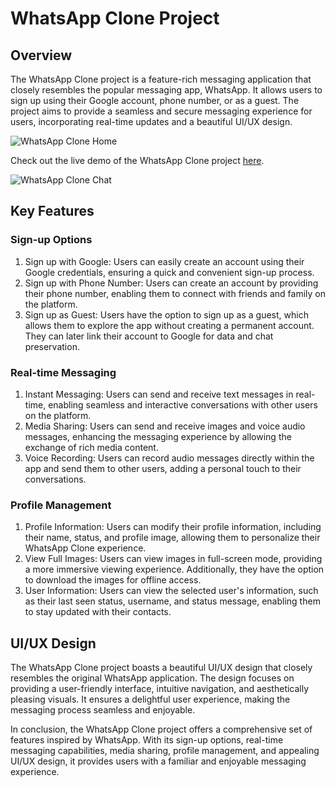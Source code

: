 # WhatsApp Clone Project

## Overview
The WhatsApp Clone project is a feature-rich messaging application that closely resembles the popular messaging app, WhatsApp. It allows users to sign up using their Google account, phone number, or as a guest. The project aims to provide a seamless and secure messaging experience for users, incorporating real-time updates and a beautiful UI/UX design.

![WhatsApp Clone Home](https://firebasestorage.googleapis.com/v0/b/whatsapp-clone-b5e50.appspot.com/o/custome%2Fhome.png?alt=media&token=1dad4823-e22e-4cdb-aff4-5111f328bd18)

Check out the live demo of the WhatsApp Clone project [here](https://whatsape.vercel.app/).

![WhatsApp Clone Chat](https://firebasestorage.googleapis.com/v0/b/whatsapp-clone-b5e50.appspot.com/o/custome%2Fchat.png?alt=media&token=44370540-b403-4459-b691-d5e5335610bd)

## Key Features

### Sign-up Options
1. Sign up with Google: Users can easily create an account using their Google credentials, ensuring a quick and convenient sign-up process.
2. Sign up with Phone Number: Users can create an account by providing their phone number, enabling them to connect with friends and family on the platform.
3. Sign up as Guest: Users have the option to sign up as a guest, which allows them to explore the app without creating a permanent account. They can later link their account to Google for data and chat preservation.

### Real-time Messaging
1. Instant Messaging: Users can send and receive text messages in real-time, enabling seamless and interactive conversations with other users on the platform.
2. Media Sharing: Users can send and receive images and voice audio messages, enhancing the messaging experience by allowing the exchange of rich media content.
3. Voice Recording: Users can record audio messages directly within the app and send them to other users, adding a personal touch to their conversations.

### Profile Management
1. Profile Information: Users can modify their profile information, including their name, status, and profile image, allowing them to personalize their WhatsApp Clone experience.
2. View Full Images: Users can view images in full-screen mode, providing a more immersive viewing experience. Additionally, they have the option to download the images for offline access.
3. User Information: Users can view the selected user's information, such as their last seen status, username, and status message, enabling them to stay updated with their contacts.

## UI/UX Design
The WhatsApp Clone project boasts a beautiful UI/UX design that closely resembles the original WhatsApp application. The design focuses on providing a user-friendly interface, intuitive navigation, and aesthetically pleasing visuals. It ensures a delightful user experience, making the messaging process seamless and enjoyable.

In conclusion, the WhatsApp Clone project offers a comprehensive set of features inspired by WhatsApp. With its sign-up options, real-time messaging capabilities, media sharing, profile management, and appealing UI/UX design, it provides users with a familiar and enjoyable messaging experience.
